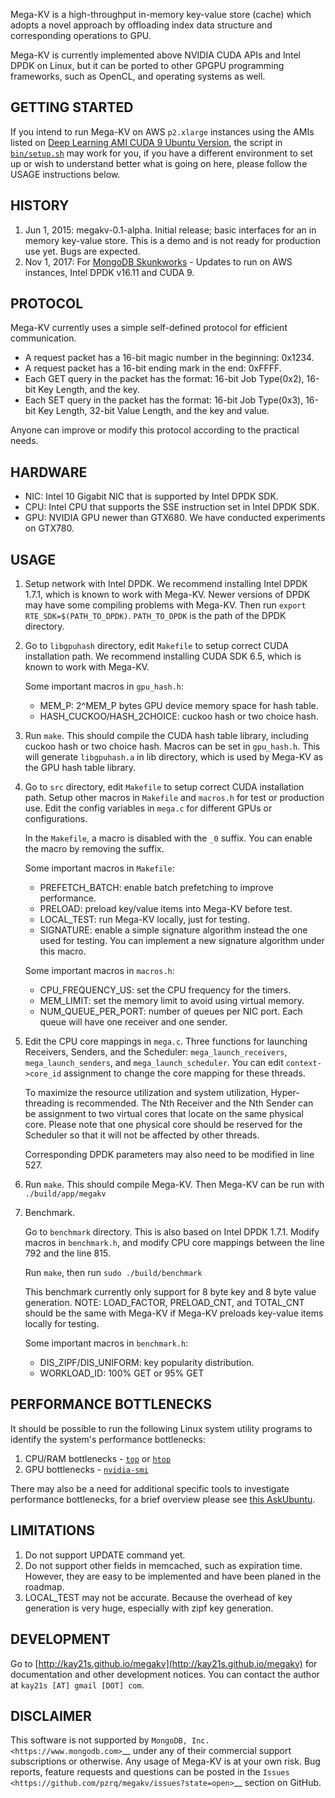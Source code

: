 Mega-KV is a high-throughput in-memory key-value store (cache) which adopts a
novel approach by offloading index data structure and corresponding operations
to GPU.

Mega-KV is currently implemented above NVIDIA CUDA APIs and Intel DPDK on Linux,
but it can be ported to other GPGPU programming frameworks, such as OpenCL, and
operating systems as well.


## GETTING STARTED

If you intend to run Mega-KV on AWS `p2.xlarge` instances using the AMIs 
listed on [Deep Learning AMI CUDA 9 Ubuntu Version][aws-deep-learning-cuda-9], 
the script in [`bin/setup.sh`](bin/setup.sh) may work for you, 
if you have a different environment to set up or 
wish to understand better what is going on here, 
please follow the USAGE instructions below.


## HISTORY

1. Jun 1, 2015: megakv-0.1-alpha. Initial release; basic interfaces for an in
memory key-value store. This is a demo and is not ready for production use yet.
Bugs are expected.
2. Nov 1, 2017: For [MongoDB Skunkworks][mongodb-skunkworks] - 
Updates to run on AWS instances, Intel DPDK v16.11 and CUDA 9.


## PROTOCOL

Mega-KV currently uses a simple self-defined protocol for efficient communication.

* A request packet has a 16-bit magic number in the beginning: 0x1234.
* A request packet has a 16-bit ending mark in the end: 0xFFFF.
* Each GET query in the packet has the format: 16-bit Job Type(0x2), 16-bit Key
Length, and the key.
* Each SET query in the packet has the format: 16-bit Job Type(0x3), 16-bit Key
Length, 32-bit Value Length, and the key and value.

Anyone can improve or modify this protocol according to the practical needs.


## HARDWARE

* NIC: Intel 10 Gigabit NIC that is supported by Intel DPDK SDK.
* CPU: Intel CPU that supports the SSE instruction set in Intel DPDK SDK.
* GPU: NVIDIA GPU newer than GTX680. We have conducted experiments on GTX780.


## USAGE

1. Setup network with Intel DPDK. We recommend installing Intel DPDK 1.7.1,
which is known to work with Mega-KV. Newer versions of DPDK may have some
compiling problems with Mega-KV. Then run `export RTE_SDK=$(PATH_TO_DPDK)`.
`PATH_TO_DPDK` is the path of the DPDK directory.


2. Go to `libgpuhash` directory, edit `Makefile` to setup correct CUDA installation
path. We recommend installing CUDA SDK 6.5, which is known to work with Mega-KV.

    Some important macros in `gpu_hash.h`:

    * MEM_P: 2^MEM_P bytes GPU device memory space for hash table.
    * HASH_CUCKOO/HASH_2CHOICE: cuckoo hash or two choice hash.


3. Run `make`. This should compile the CUDA hash table library, including cuckoo
hash or two choice hash. Macros can be set in `gpu_hash.h`. This will generate
`libgpuhash.a` in lib directory, which is used by Mega-KV as the GPU hash table
library.


4. Go to `src` directory, edit `Makefile` to setup correct CUDA installation path.
Setup other macros in `Makefile` and `macros.h` for test or production use. Edit the
config variables in `mega.c` for different GPUs or configurations.

    In the `Makefile`, a macro is disabled with the `_0` suffix. You can enable the
macro by removing the suffix.

    Some important macros in `Makefile`:

    * PREFETCH_BATCH: enable batch prefetching to improve performance.
    * PRELOAD: preload key/value items into Mega-KV before test.
    * LOCAL_TEST: run Mega-KV locally, just for testing.
    * SIGNATURE: enable a simple signature algorithm instead the one used for testing.
      You can implement a new signature algorithm under this macro.

    Some important macros in `macros.h`:

    * CPU_FREQUENCY_US: set the CPU frequency for the timers.
    * MEM_LIMIT: set the memory limit to avoid using virtual memory.
    * NUM_QUEUE_PER_PORT: number of queues per NIC port. Each queue will have one
      receiver and one sender.


5. Edit the CPU core mappings in `mega.c`. Three functions for launching Receivers,
Senders, and the Scheduler: `mega_launch_receivers`, `mega_launch_senders`, and
`mega_launch_scheduler`. You can edit `context->core_id` assignment to change the core
mapping for these threads.

    To maximize the resource utilization and system utilization, Hyper-threading is
recommended. The Nth Receiver and the Nth Sender can be assignment to two virtual
cores that locate on the same physical core. Please note that one physical core
should be reserved for the Scheduler so that it will not be affected by other
threads.

    Corresponding DPDK parameters may also need to be modified in line 527.


6. Run `make`. This should compile Mega-KV. Then Mega-KV can be run with
`./build/app/megakv`


7. Benchmark.

    Go to `benchmark` directory. This is also based on Intel DPDK 1.7.1. Modify macros in
    `benchmark.h`, and modify CPU core mappings between the line 792 and the line 815.

    Run `make`, then run `sudo ./build/benchmark`

    This benchmark currently only support for 8 byte key and 8 byte value generation.
    NOTE: LOAD_FACTOR, PRELOAD_CNT, and TOTAL_CNT should be the same with Mega-KV if
    Mega-KV preloads key-value items locally for testing.

    Some important macros in `benchmark.h`:

    * DIS_ZIPF/DIS_UNIFORM: key popularity distribution.
    * WORKLOAD_ID: 100% GET or 95% GET


## PERFORMANCE BOTTLENECKS

It should be possible to run the following Linux system utility programs
to identify the system's performance bottlenecks:

 1. CPU/RAM bottlenecks - [`top`][top] or [`htop`][htop]
 2. GPU bottlenecks - [`nvidia-smi`][nvidia-smi]

There may also be a need for additional specific tools to investigate 
performance bottlenecks, for a brief overview please see 
[this AskUbuntu][ask-ubuntu-performance].
 

## LIMITATIONS

1. Do not support UPDATE command yet.
2. Do not support other fields in memcached, such as expiration time. However, they
are easy to be implemented and have been planed in the roadmap.
3. LOCAL_TEST may not be accurate. Because the overhead of key generation is very
huge, especially with zipf key generation.


## DEVELOPMENT

Go to [http://kay21s.github.io/megakv](http://kay21s.github.io/megakv) for documentation and other
development notices. You can contact the author at `kay21s [AT] gmail [DOT] com`.


## DISCLAIMER

This software is not supported by `MongoDB, Inc. <https://www.mongodb.com>`__
under any of their commercial support subscriptions or otherwise. Any usage of
Mega-KV is at your own risk. Bug reports, feature requests and questions can be
posted in the `Issues
<https://github.com/pzrq/megakv/issues?state=open>`__ section on GitHub.


[mongodb-skunkworks]: https://www.mongodb.com/careers/departments/engineering
[aws-deep-learning-cuda-9]: https://aws.amazon.com/marketplace/pp/B076TGJHY1
[top]: https://linux.die.net/man/1/top
[htop]: https://linux.die.net/man/1/htop
[nvidia-smi]: https://developer.nvidia.com/nvidia-system-management-interface
[ask-ubuntu-performance]: https://askubuntu.com/questions/1540/how-can-i-find-out-if-a-process-is-cpu-memory-or-disk-bound
